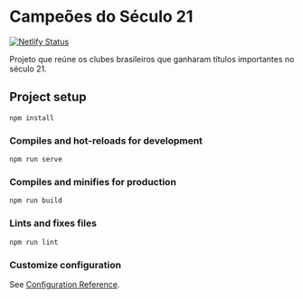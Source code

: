 # Campeões do Século 21

[![Netlify Status](https://api.netlify.com/api/v1/badges/5de8d7dc-93f6-49c0-984d-bbea4f788374/deploy-status)](https://app.netlify.com/sites/upbeat-stonebraker-5b481a/deploys)

Projeto que reúne os clubes brasileiros que ganharam títulos importantes no século 21.

## Project setup
```
npm install
```

### Compiles and hot-reloads for development
```
npm run serve
```

### Compiles and minifies for production
```
npm run build
```

### Lints and fixes files
```
npm run lint
```

### Customize configuration
See [Configuration Reference](https://cli.vuejs.org/config/).
